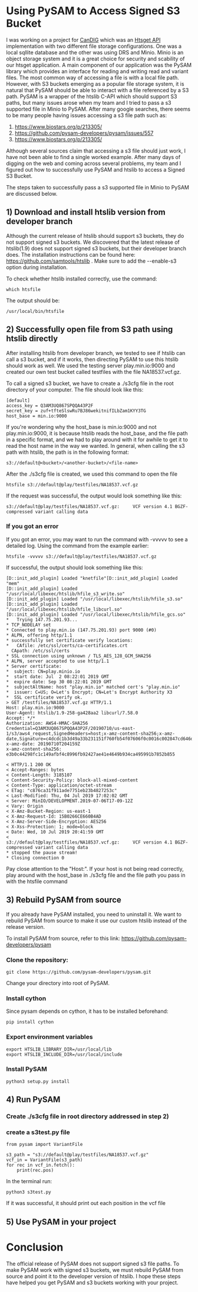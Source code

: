 # Using PySAM to Access Signed S3 Bucket

I was working on a project for [CanDIG](https://www.distributedgenomics.ca/) which was an [Htsget API](https://github.com/CanDIG/htsget_app) implementation with two different file storage configurations. One was a local sqllite database and the other was using DRS and Minio. Minio is an object storage system and it is a great choice for security and scability of our htsget application. A main component of our application was the PySAM library which provides an interface for reading and writing read and variant files. The most common way of accessing a file is with a local file path. However, with S3 buckets emerging as a popular file storage system, it is natural that PySAM should be able to interact with a file referenced by a S3 path. PySAM is a wrapper of the htslib C-API which should support S3 paths, but many issues arose when my team and I tried to pass a s3 supported file in Minio to PySAM. After many google searches, there seems to be many people having issues accessing a s3 file path such as:
1) https://www.biostars.org/p/213305/
2) https://github.com/pysam-developers/pysam/issues/557
3) https://www.biostars.org/p/213305/ 

Although several sources claim that accessing a s3 file should just work, I have not been able to find a single worked example. After many days of digging on the web and coming across several problems, my team and I figured out how to successfully use PySAM and htslib to access a Signed S3 Bucket.

The steps taken to successfully pass a s3 supported file in Minio to PySAM are discussed below.

## 1) Download and install htslib version from developer branch
   
Although the current release of htslib should support s3 buckets, they do not support signed s3 buckets. We discovered that the latest release of htslib(1.9) does not support signed s3 buckets, but their developer branch does. The installation instructions can be found here: https://github.com/samtools/htslib . Make sure to add the --enable-s3 option during installation. 

To check whether htslib installed correctly, use the command:
```
which htsfile
```
The output should be:
```
/usr/local/bin/htsfile
```

## 2) Successfully open file from S3 path using htslib directly

After installing htslib from developer branch, we tested to see if htslib can call a s3 bucket, and if it works, then directing PySAM to use this htslib should work as well. We used the testing server play.min.io:9000 and created our own test bucket called testfiles with the file NA18537.vcf.gz. 

To call a signed s3 bucket, we have to create a ./s3cfg file in the root directory of your computer. The file should look like this:
```
[default]
access_key = Q3AM3UQ867SPQQA43P2F  
secret_key = zuf+tfteSlswRu7BJ86wekitnifILbZam1KYY3TG  
host_base = min.io:9000
```

If you're wondering why the host_base is min.io:9000 and not play.min.io:9000, it is because htslib reads the host_base, and the file path in a specific format, and we had to play around with it for awhile to get it to read the host name in the way we wanted. In general, when calling the s3 path with htslib, the path is in the following format:

```
s3://default@<bucket>/<another-bucket>/<file-name>
``` 

After the ./s3cfg file is created, we used this command to open the file

```
htsfile s3://default@play/testfiles/NA18537.vcf.gz
```

If the request was successful, the output would look something like this:
```
s3://default@play/testfiles/NA18537.vcf.gz:     VCF version 4.1 BGZF-compressed variant calling data
```

### If you got an error
If you got an error, you may want to run the command with -vvvvv to see a detailed log. Using the command from the example earlier: 
```
htsfile -vvvvv s3://default@play/testfiles/NA18537.vcf.gz
```
If successful, the output should look something like this:
```
[D::init_add_plugin] Loaded "knetfile"[D::init_add_plugin] Loaded "mem"
[D::init_add_plugin] Loaded "/usr/local/libexec/htslib/hfile_s3_write.so"
[D::init_add_plugin] Loaded "/usr/local/libexec/htslib/hfile_s3.so"
[D::init_add_plugin] Loaded "/usr/local/libexec/htslib/hfile_libcurl.so"
[D::init_add_plugin] Loaded "/usr/local/libexec/htslib/hfile_gcs.so"
*   Trying 147.75.201.93...
* TCP_NODELAY set
* Connected to play.min.io (147.75.201.93) port 9000 (#0)
* ALPN, offering http/1.1
* successfully set certificate verify locations:
*   CAfile: /etc/ssl/certs/ca-certificates.crt
  CApath: /etc/ssl/certs
* SSL connection using unknown / TLS_AES_128_GCM_SHA256
* ALPN, server accepted to use http/1.1
* Server certificate:
*  subject: CN=play.minio.io
*  start date: Jul  2 08:22:01 2019 GMT
*  expire date: Sep 30 08:22:01 2019 GMT
*  subjectAltName: host "play.min.io" matched cert's "play.min.io"
*  issuer: C=US; O=Let's Encrypt; CN=Let's Encrypt Authority X3
*  SSL certificate verify ok.
> GET /testfiles/NA18537.vcf.gz HTTP/1.1
Host: play.min.io:9000
User-Agent: htslib/1.9-258-ga428aa2 libcurl/7.58.0
Accept: */*
Authorization: AWS4-HMAC-SHA256 Credential=Q3AM3UQ867SPQQA43P2F/20190710/us-east-1/s3/aws4_request,SignedHeaders=host;x-amz-content-sha256;x-amz-date,Signature=c4dcdc1b3d49a33b231151f760fb54f07606f0c0016c002847cd646d94d0c34b
x-amz-date: 20190710T204159Z
x-amz-content-sha256: e3b0c44298fc1c149afbf4c8996fb92427ae41e4649b934ca495991b7852b855

< HTTP/1.1 200 OK
< Accept-Ranges: bytes
< Content-Length: 3185107
< Content-Security-Policy: block-all-mixed-content
< Content-Type: application/octet-stream
< ETag: "c876ca31f911ade7751eb23b4827253c"
< Last-Modified: Thu, 04 Jul 2019 17:02:02 GMT
< Server: MinIO/DEVELOPMENT.2019-07-06T17-09-12Z
< Vary: Origin
< X-Amz-Bucket-Region: us-east-1
< X-Amz-Request-Id: 15B0266CE660B4AD
< X-Amz-Server-Side-Encryption: AES256
< X-Xss-Protection: 1; mode=block
< Date: Wed, 10 Jul 2019 20:41:59 GMT
< 
s3://default@play/testfiles/NA18537.vcf.gz:     VCF version 4.1 BGZF-compressed variant calling data
* stopped the pause stream!
* Closing connection 0
```

Pay close attention to the "Host:". If your host is not being read correctly, play around with the host_base in ./s3cfg file and the file path you pass in with the htsfile command

## 3) Rebuild PySAM from source
If you already have PySAM installed, you need to uninstall it. We want to rebuild PySAM from source to make it use our custom htslib instead of the release version.

To install PySAM from source, refer to this link: https://github.com/pysam-developers/pysam 

### Clone the repository:
```
git clone https://github.com/pysam-developers/pysam.git
```

Change your directory into root of PySAM. 

### Install cython
Since pysam depends on cython, it has to be installed beforehand:
```
pip install cython
```

### Export environment variables
```
export HTSLIB_LIBRARY_DIR=/usr/local/lib
export HTSLIB_INCLUDE_DIR=/usr/local/include
```

### Install PySAM
```
python3 setup.py install
```

## 4) Run PySAM

### Create ./s3cfg file in root directory addressed in step 2)

### create a s3test.py file
```
from pysam import VariantFile

s3_path = "s3://default@play/testfiles/NA18537.vcf.gz"
vcf_in = VariantFile(s3_path)
for rec in vcf_in.fetch():
    print(rec.pos)
```

In the terminal run:
```
python3 s3test.py
```

If it was successful, it should print out each position in the vcf file

## 5) Use PySAM in your project

# Conclusion
The official release of PySAM does not support signed s3 file paths. To make PySAM work with signed s3 buckets, we must rebuild PySAM from source and point it to the developer version of htslib. I hope these steps have helped you get PySAM and s3 buckets working with your project. 